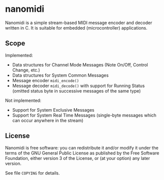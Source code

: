 # nanomidi

Nanomidi is a simple stream-based MIDI message encoder and decoder written in C.
It is suitable for embedded (microcontroller) applications.

## Scope

Implemented:

 - Data structures for Channel Mode Messages (Note On/Off, Control Change, etc.)
 - Data structures for System Common Messages
 - Message encoder `midi_encode()`
 - Message decoder `midi_decode()` with support for Running Status (omitted
   status byte in successive messages of the same type)

Not implemented:

 - Support for System Exclusive Messages
 - Support for System Real Time Messages (single-byte messages which can occur
   anywhere in the stream)

## License

Nanomidi is free software: you can redistribute it and/or modify it under the
terms of the GNU General Public License as published by the Free Software
Foundation, either version 3 of the License, or (at your option) any later
version.

See file `COPYING` for details.
